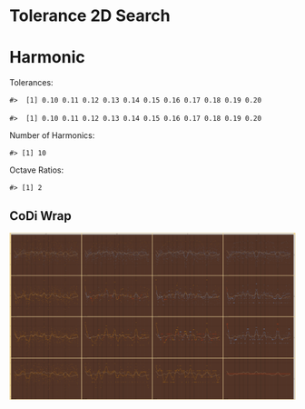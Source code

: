 Tolerance 2D Search
================

# Harmonic

Tolerances:

    #>  [1] 0.10 0.11 0.12 0.13 0.14 0.15 0.16 0.17 0.18 0.19 0.20

    #>  [1] 0.10 0.11 0.12 0.13 0.14 0.15 0.16 0.17 0.18 0.19 0.20

Number of Harmonics:

    #> [1] 10

Octave Ratios:

    #> [1] 2

## CoDi Wrap

![](../figures/tolerance_2D_search/unnamed-chunk-14-1.png)<!-- -->
